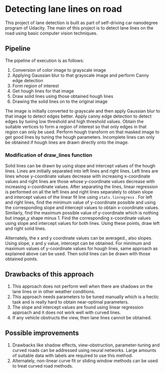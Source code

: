 
# Detecting lane lines on road  

This project of lane detection is built as part of self-driving car nanodegree program of Udacity. The main of this project is to detect lane lines on the road using basic computer vision techniques.

## Pipeline
The pipeline of execution is as follows:
1. Conversion of color image to grayscale image
2. Applying Gaussian blur to that grayscale image and perform Canny edge detection
3. Form region of interest 
4. Get hough lines for that image
5. Draw solid lines using those obtained hough lines
6. Drawing the solid lines on to the original image

The image is initially converted to grayscale and then apply Gaussian blur to that image to detect edges better. Apply canny edge detection to detect edges by tuning low threshold and high threshold values. Obtain the suitable vertices to form a region of interest so that only edges in that region can only be used. Perform hough transform on that masked image to get good lines by tuning the hough parameters. Incomplete lines can only be obtained if hough lines are drawn directly onto the image. 


### Modification of draw_lines function
Solid lines can be drawn by using slope and intercept values of the hough lines. Lines are initially separated into left lines and right lines. Left lines are lines whose y-coordinate values decrease with increasing x-coordinate values and right lines are those whose y-coordinate values decrease with increasing x-coordinate values. After separating the lines, linear regression is performed on all the left lines and right lines separately to obtain slope and intercept values of the linear fit line using `stats.linregress` . For left and right lines, find the minimum value of y-coordinate possible and using the corresponding slope and intercept values to obtain x-coordinate values. Similarly, find the maximum possible value of y-coordinate which is nothing but image_y shape minus 1. Find the corresponding x-coordinate values using slope and intercept values for both lines. Using these points, draw left and right solid lines.

Alternately, the x and y coordinate values can be averaged., also slopes. Using slope, x and y value, intercept can be obtained. For minimum and maximum values of y-coordinate values for hough lines, same approach as explained above can be used. Then solid lines can be drawn with those obtained points.

## Drawbacks of this approach

1. This approach does not perform well when there are shadows on the lane lines or in other weather conditions.
2. This approach needs parameters to be tuned manually which is a hectic task and is really hard to obtain near-optimal parameters. 
3. The slope and intercept values are found using linear regression approach and it does not work well with curved lines.
4. If any vehicle obstructs the view, then lane lines cannot be obtained.

## Possible improvements
1. Drawbacks like shadow effects, view-obstruction, parameter-tuning and curved roads can be addressed using neural networks. Large amounts of suitable data with labels are required to use this method.
2. Alternately, non-linear curve fit or sliding window methods can be used to treat curved road methods.
